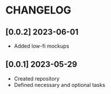 # CHANGELOG

## [0.0.2] 2023-06-01
- Added low-fi mockups
## [0.0.1] 2023-05-29
- Created repository
- Defined necessary and optional tasks
